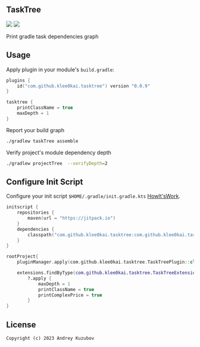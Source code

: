 ## TaskTree

[![](https://img.shields.io/badge/license-GNU_GPLv3-blue.svg?style=flat-square)](./LICENSE)
[![](https://jitpack.io/v/klee0kai/tasktree.svg)](https://jitpack.io/#klee0kai/tasktree)

Print gradle task dependencies graph

## Usage

Apply plugin in your module's `build.gradle`:

```kotlin
plugins {
    id("com.github.klee0kai.tasktree") version "0.0.9"
}

tasktree {
    printClassName = true
    maxDepth = 1
}
```

Report your build graph

```bash
./gradlew taskTree assemble
```

Verify project's module dependency depth

```bash 
./gradlew projectTree  --verifyDepth=2
```

## Configure Init Script

Configure your init script `$HOME/.gradle/init.gradle.kts`
[HowIt'sWork](https://docs.gradle.org/current/userguide/init_scripts.html).

```kotlin
initscript {
    repositories {
        maven(url = "https://jitpack.io")
    }
    dependencies {
        classpath("com.github.klee0kai.tasktree:com.github.klee0kai.tasktree.gradle.plugin:0.0.9")
    }
}

rootProject{
    pluginManager.apply(com.github.klee0kai.tasktree.TaskTreePlugin::class.java)

    extensions.findByType(com.github.klee0kai.tasktree.TaskTreeExtension::class.java)
        ?.apply {
            maxDepth = 1
            printClassName = true
            printComplexPrice = true
        }
}
```

## License

```
Copyright (c) 2023 Andrey Kuzubov
```

